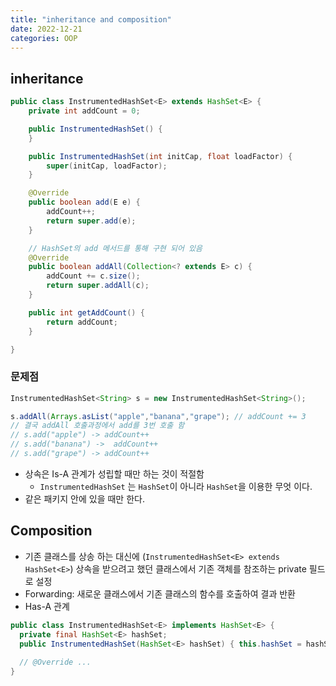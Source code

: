 ```yaml
---
title: "inheritance and composition"
date: 2022-12-21
categories: OOP
---
```


## inheritance

```java
public class InstrumentedHashSet<E> extends HashSet<E> {
    private int addCount = 0;

    public InstrumentedHashSet() {
    }

    public InstrumentedHashSet(int initCap, float loadFactor) {
        super(initCap, loadFactor);
    }

    @Override
    public boolean add(E e) {
        addCount++;
        return super.add(e);
    }

    // HashSet의 add 메서드를 통해 구현 되어 있음
    @Override
    public boolean addAll(Collection<? extends E> c) {
        addCount += c.size();
        return super.addAll(c);
    }

    public int getAddCount() {
        return addCount;
    }

}
```

### 문제점

```java
InstrumentedHashSet<String> s = new InstrumentedHashSet<String>();

s.addAll(Arrays.asList("apple","banana","grape"); // addCount += 3
// 결국 addAll 호출과정에서 add를 3번 호출 함
// s.add("apple") -> addCount++
// s.add("banana") ->  addCount++
// s.add("grape") -> addCount++
```

- 상속은 Is-A 관계가 성립할 때만 하는 것이 적절함
  - `InstrumentedHashSet` 는 `HashSet`이 아니라 `HashSet`을 이용한 무엇 이다.
- 같은 패키지 안에 있을 때만 한다.

## Composition

- 기존 클래스를 상송 하는 대신에 (`InstrumentedHashSet<E> extends HashSet<E>`) 상속을 받으려고 했던 클래스에서 기존 객체를 참조하는 private 필드로 설정
- Forwarding: 새로운 클래스에서 기존 클래스의 함수를 호출하여 결과 반환
- Has-A 관계

```java
public class InstrumentedHashSet<E> implements HashSet<E> {
  private final HashSet<E> hashSet;
  public InstrumentedHashSet(HashSet<E> hashSet) { this.hashSet = hashSet; }
  
  // @Override ...
}
```
